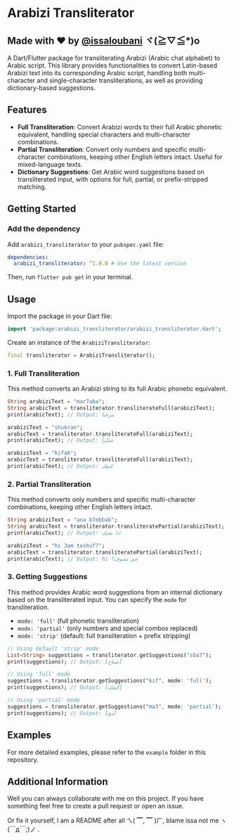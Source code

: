 # Arabizi Transliterator
## Made with ❤️ by [@issaloubani](https://github.com/issaloubani) ヾ(≧▽≦*)o

A Dart/Flutter package for transliterating Arabizi (Arabic chat alphabet) to Arabic script. This library provides functionalities to convert Latin-based Arabizi text into its corresponding Arabic script, handling both multi-character and single-character transliterations, as well as providing dictionary-based suggestions.

## Features

-   **Full Transliteration**: Convert Arabizi words to their full Arabic phonetic equivalent, handling special characters and multi-character combinations.
-   **Partial Transliteration**: Convert only numbers and specific multi-character combinations, keeping other English letters intact. Useful for mixed-language texts.
-   **Dictionary Suggestions**: Get Arabic word suggestions based on transliterated input, with options for full, partial, or prefix-stripped matching.

## Getting Started

### Add the dependency

Add `arabizi_transliterator` to your `pubspec.yaml` file:

```yaml
dependencies:
  arabizi_transliterator: ^1.0.0 # Use the latest version
```

Then, run `flutter pub get` in your terminal.

## Usage

Import the package in your Dart file:

```dart
import 'package:arabizi_transliterator/arabizi_transliterator.dart';
```

Create an instance of the `ArabiziTransliterator`:

```dart
final transliterator = ArabiziTransliterator();
```

### 1. Full Transliteration

This method converts an Arabizi string to its full Arabic phonetic equivalent.

```dart
String arabiziText = "mar7aba";
String arabicText = transliterator.transliterateFull(arabiziText);
print(arabicText); // Output: مرحبا

arabiziText = "shukran";
arabicText = transliterator.transliterateFull(arabiziText);
print(arabicText); // Output: شكراً

arabiziText = "kifak";
arabicText = transliterator.transliterateFull(arabiziText);
print(arabicText); // Output: كيفك
```

### 2. Partial Transliteration

This method converts only numbers and specific multi-character combinations, keeping other English letters intact.

```dart
String arabiziText = "ana b7ebbak";
String arabicText = transliterator.transliteratePartial(arabiziText);
print(arabicText); // Output: انا بحبك

arabiziText = "hi 3am teshuf?";
arabicText = transliterator.transliteratePartial(arabiziText);
print(arabicText); // Output: hi عم تشوف؟
```

### 3. Getting Suggestions

This method provides Arabic word suggestions from an internal dictionary based on the transliterated input. You can specify the `mode` for transliteration.

-   `mode: 'full'` (full phonetic transliteration)
-   `mode: 'partial'` (only numbers and special combos replaced)
-   `mode: 'strip'` (default: full transliteration + prefix stripping)

```dart
// Using default 'strip' mode
List<String> suggestions = transliterator.getSuggestions("sba7");
print(suggestions); // Output: [صباح]

// Using 'full' mode
suggestions = transliterator.getSuggestions("kif", mode: 'full');
print(suggestions); // Output: [كيفك]

// Using 'partial' mode
suggestions = transliterator.getSuggestions("ma3", mode: 'partial');
print(suggestions); // Output: [مع]
```

## Examples

For more detailed examples, please refer to the `example` folder in this repository.

## Additional Information

Well you can always collaborate with me on this project. If you have something feel free to create a pull request or open an issue.

Or fix it yourself, I am a README after all ㄟ( ▔, ▔ )ㄏ, blame issa not me ヽ(￣д￣;)ノ .